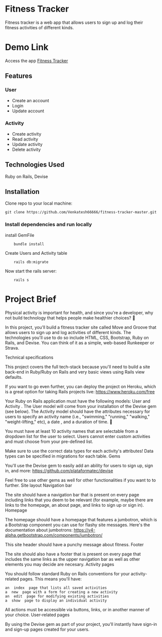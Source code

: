 # Fitness Tracker
Fitness tracker is a web app that allows users to sign up and log their fitness activities of different kinds.
# Demo Link
Access the app [Fitness Tracker](https://move-nd-groove.herokuapp.com)
## Features

### User
- Create an account
- Login
- Update account
### Activity
- Create activity
- Read activity
- Update activity
- Delete activity

## Technologies Used
Ruby on Rails, Devise

## Installation

Clone repo to your local machine:

```git
git clone https://github.com/Venkatesh66666/fitness-tracker-master.git
```

### Install dependencies and run locally

install GemFile
```
    bundle install
```

Create Users and Activity table
```
    rails db:migrate
```

Now start the rails server:

```
    rails s
```

# Project Brief

Physical activity is important for health, and since you're a developer, why not build technology that helps people make healthier choices? 🍎

In this project, you'll build a fitness tracker site called Move and Groove that allows users to sign up and log activities of different kinds. The technologies you'll use to do so include HTML, CSS, Bootstrap, Ruby on Rails, and Devise. You can think of it as a simple, web-based Runkeeper or Strava.

Technical specifications

This project covers the full tech-stack because you'll need to build a site back-end in Ruby/Ruby on Rails and very basic views using Rails view defaults.

If you want to go even further, you can deploy the project on Heroku, which is a great option for taking Rails projects live: https://www.heroku.com/free

Your Ruby on Rails application must have the following models:  User  and  Activity . The  User  model will come from your installation of the Devise gem (see below). The  Activity  model should have the attributes necessary for users to specify an activity  name  (i.e., "swimming," "running," "walking," "weight-lifting," etc), a  date  , and a  duration  of time. 🏃

You must have at least 10 activity names that are selectable from a dropdown list for the user to select. Users cannot enter custom activities and must choose from your pre-defined list.

Make sure to use the correct data types for each activity's attributes! Data types can be specified in migrations for each table.
Gems

You'll use the Devise gem to easily add an ability for users to sign up, sign in, and more: https://github.com/plataformatec/devise

Feel free to use other gems as well for other functionalities if you want to to further.
Site layout
Navigation bar

The site should have a navigation bar that is present on every page including links that you deem to be relevant (for example, maybe there are links to the homepage, an about page, and links to sign up or sign in).
Homepage

The homepage should have a homepage that features a jumbotron, which is a Bootstrap component you can use for flashy site messages. Here's the documentation about jumbotrons: https://v4-alpha.getbootstrap.com/components/jumbotron/

This site header should have a punchy message about fitness.
Footer

The site should also have a footer that is present on every page that includes the same links as the upper navigation bar as well as other elements you may decide are necesary.
Activity pages

You should follow standard Ruby on Rails conventions for your activity-related pages. This means you'll have:

    an  index  page that lists all saved activities
    a  new  page with a form for creating a new activity
    an  edit  page for modifying existing activities
    a  show  page to display an individual activity

All actions must be accessible via buttons, links, or in another manner of your choice.
User-related pages

By using the Devise gem as part of your project, you'll instantly have sign-in and sign-up pages created for your users.
